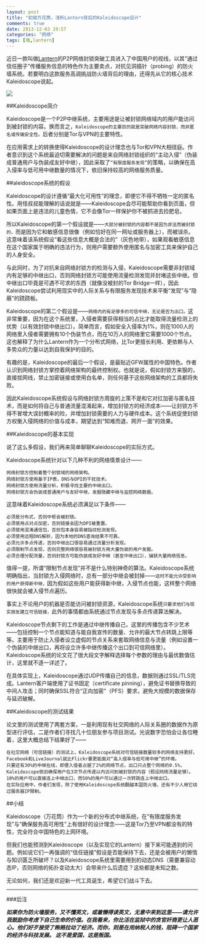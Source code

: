 ```yaml
---  
layout: post  
title: "初窥万花筒，浅析Lantern背后的Kaleidoscope设计"
comments: true
date: 2013-12-03 19:57
categories: "网络"
tags: [墙,lantern]
---
```


近日一款叫做[Lantern](http://mydf.github.io/blog/lantern-file/)的P2P网络封锁突破工具进入了中国用户的视线，以其“通过信任圈子”传播服务信息的特色作为主要卖点，对抗见洞插针（probing）的防火墙系统。若要明白这款服务高调挑战防火墙背后的理由，还得先从它的核心技术Kaleidoscope说起。  
  
![](https://dl.dropboxusercontent.com/u/3898221/lantern/lantern-500x333.jpg)   


##Kaleidoscope简介  

Kaleidoscope是一个P2P中继系统，主要用途是让被封锁网络域内的用户能访问到被封锁的内容。换而言之，`Kaleidoscope的主要目的就是突破网络内容封锁，而非匿名或传输安全性。`后者分别是Tor与VPN的主要特性。

在应用需求上的转换使得Kaleidoscope的设计理念也与Tor和VPN大相径庭。作者意识到这个系统最迫切需要解决的问题是来自网络封锁组织的“主动入侵”（伪装成普通用户与伪装成友好中继），因此采取了`“有限度服务发现”`的策略，以确保在高入侵率与低可用中继数量的情况下，依旧保持较高的网络服务质量。  

##aleidoscope系统的假设  

Kaleidoscope的设计遵循“最大化可用性”的理念，即便它不得不牺牲一定的匿名性。用怪叔叔能理解的话说就是——Kaleidoscope会尽可能帮助你看到页面，但如果页面上是违法的儿童色情，它不会像Tor一样保护你不被抓进去捡肥皂。

所以Kaleidoscope的第一个假设就是——`大部分被封锁的内容都不是因为非法而被封锁的，`而是因为它和敏感信息很像（例如恰好在同一网址或服务器上），而被误杀。这意味着该系统假设“看这些信息大概是合法的”（灰色地带），如果观看敏感信息在这个国家属于明确的违法行为，则用户需要额外使用匿名与加密工具来保护自己的人身安全。

与此同时，为了对抗来自网络封锁方的检测与入侵，Kaleidoscope需要非封锁域内有足够的中继出口，否则网络封锁方可能使用流量检测发现并封堵这些中继。但中继出口毕竟是可遇不可求的东西（就像没被封的Tor Bridge一样），因此Kaleidoscope尝试利用现实中的人际关系与有限服务发现技术来平衡“发现”与“隐蔽”的跷跷板。

Kaleidoscope的第二个假设是——`网络内的有足够多的可信中继，无论是否为出口。`这非常重要，因为在这个系统里，入侵者需要获得相当的占比才能取得流量检测上的优势（以有效封锁中继出口）。简单而言，假如安全入侵率为1%，则在1000人的网络里入侵者需要拥有10个伪装节点，而在10万人的网络里它需要1000个节点。这也解释了为什么Lantern作为一个分布式网络，比Tor更擅长利用、更依赖与人多势众的力量以达到自我保护的目的。

有趣的是，Kaleidoscope的最后一个假设，是最贴近GFW属性的中国特色。作者认识到网络封锁方掌控着网络架构的最终控制权。也就是说，假如封锁方来狠的，直接拔网线，禁止加密链接或使用白名单，则任何基于这些网络架构的工具都将失败。

因此Kaleidoscope系统假设与网络封锁方周旋的上策不是和它对扛加密与匿名技术，而是如何将自己与普通流量混淆起来，增加封锁方的经济成本——让封锁方不得不冒增大误封概率的险，并增加封锁需要的人力与硬件成本。这个系统促使封锁方权衡入侵网络的价值与成本，期望达到“知难而退、网开一面”的效果。

##Kaleidoscope的基本实现  

说了这么多假设，我们再来简单聊聊Kaleidoscope的实际方式。

Kaleidoscope系统针对以下几种不利的网络情景设计——

    网络封锁方控制着整个封锁域的网络架构。
    网络封锁方使用基于IP表，DNS与DPI的干扰技术。
    网络封锁方使用流量分析，积极寻找主要的中继出口。
    网络封锁方会伪装成普通用户与友好中继，发掘隐藏中继与监控网络数据。

这意味着Kaleidoscope系统必须满足以下条件——

    必须是分布式，否则中枢会被封锁。
    必须使用点对点加密，否则链接会因为DPI被重置。
    必须使用混淆通信包，否则包本身容易被指纹检测发现。
    必须使用远程DNS解析，因为本地的DNS查询结果不可靠。
    必须允许多点传递，否则中继出口很容易通过流量分析发现。
    必须限制节点发现，否则完整网络很容易被封锁方用大量伪装的用户发掘。
    必须合理分配流量，否则封锁方可能伪装成友好中继（甚至中继出口），捕获大量网络信息。

值得一提，所谓“限制节点发现”并不是什么特别神奇的算法。Kaleidoscope系统明确指出，当封锁方入侵网络时，总有一部分中继会被封掉——`这时不能允许受影响的用户获得新中继，`因为假如这些用户能获得新中继，入侵节点也能，这样整个网络很快就会被入侵节点遍历。

事实上不论用户的机器是否能访问被封锁资源，Kaleidoscope系统`只要求他们与现实朋友建立可信链接，`此外的事情都由系统通过节点发现与多点传递算法解决。

Kaleidoscope节点剩下的工作是通过中继传播自己，这里的传播包含不少艺术——包括控制一个节点能知道与能自我宣传的数量、允许的最大节点转跳上限等等。主要用于防止入侵者设立虚假的节点关系来套取网络信息与流量（例如设置一个伪装的中继出口，再将设立许多中继传播这个出口到可信网络里）。Kaleidoscope系统的论文花了很大段文字解释选择每个参数的理由与最优数值估计，这里就不逐一详述了。

在具体实现上，Kaleidoscope通过UDP传播自己的信息，数据则通过SSL/TLS完成。Lantern客户端使用了证书固定（certificate pinning），避免证书替换导致的中间人攻击；同时确保SSL符合“正向加密”（PFS）要求，避免大规模的数据保存与延迟破解。  

##Kaleidoscope的测试结果

论文里的测试使用了两套方案，一是利用现有社交网络的人际关系圈的数据作为原型进行评估，二是作者们寻找几十位朋友参与项目测试。光说数字恐怕会让各位睡着，这里大概总结下结果好了——

    在社交网络（可信链接）的测试上，Kaleidoscope系统对可信链接数量较多的网络支持更好。Facebook和LiveJournal就比Flickr要更能面对“高入侵率与低可用中继”的环境。
    只要还有30%的中继在线，即便入侵者占据了2%的网络节点，出口只占整个网络的0.5%，Kaleidoscope依旧确保用户在3次节点传递以内访问到被封锁的内容（假设网络流量足够）。10%的用户可以直接连上中继出口，而50%的用户可以通过一次转跳连上中继出口。
    在实际应用中，作者们发现，除了使用Kaleidoscope系统翻越本国防火墙，还有不少人用它绕过服务器IP限制。

##小结  

Kaleidoscope（万花筒）作为一个新的分布式中继系统，在“有限度服务发现”与“确保服务高可用性”上有很好的设计理念——这是Tor乃至VPN都没有的特性，完全符合中国特色的上网环境。

但我们也能预测到Kaleidoscope（以及实现它的Lantern）接下来可能遇到的问题。例如说它们一再强调的“信任链接”假设是否能保持下去，还是会被用户的懒惰与知识匮乏所破坏？以及Kaleidoscope系统里需要用到的动态DNS（需要兼容动态IP，否则网络的拓扑变动太大）会带来什么后遗症？这些都是未知之数。

无论如何，我们还是欢迎新一代工具诞生，希望它们战斗下去。  


----------


###后注

***如果你为防火墙服务，又不懂英文，或着懒得读英文，无意中来到这里——请允许我鼓励你考虑下自己生命的价值。在我看来，你比活在监狱中的贪官奸商更让人恶心。他们好歹接受了贿赂拉动了经济。而你，则是在用纳税人的钱，阻碍一个国家的经济与科技发展。
    这不是爱国，这是叛国。***
